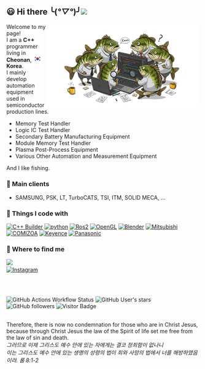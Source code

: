 ## :smiley: Hi there  ╰(*°▽°*)╯<img src="https://upload.wikimedia.org/wikipedia/commons/7/79/Animated-Flag-South-Korea.gif" width="50"/> 

<img align='right' src="images/image_fx_BassCode.png" width="400">

Welcome to my page!<br> 
I am a <b>C++</b> programmer living in <b>Cheonan</b>, <img src="images/태극기 600x400.jpg" width="22"/><b>Korea</b>.   <br>
I mainly develop automation equipment used in semiconductor production lines.<br>
- Memory Test Handler 
- Logic IC Test Handler
- Secondary Battery Manufacturing Equipment
- Module Memory Test Handler
- Plasma Post-Process Equipment
- Various Other Automation and Measurement Equipment 

And I like fishing.

### :office: Main clients
- SAMSUNG, PSK, LT, TurboCATS, TSI, ITM, SOLID MECA, ...

### :hammer: Things I code with
<p>
  <a href="https://www.embarcadero.com/products/cbuilder" target="_blank"><img alt="C++ Builder" src="https://img.shields.io/badge/-C++ Builder-45b8d8?style=flat-square&logo=cplusplusbuilder&logoColor=red" /></a>
  <a href="https://www.python.org" target="_blank"><img alt="python" src="https://img.shields.io/badge/-Python-45b8d8?style=flat-square&logo=python&logoColor=Black" /></a>
  <a href="https://www.ros.org" target="_blank"><img alt="Ros2" src="https://img.shields.io/badge/-ROS2-45b8d8?style=flat-square&logo=ros&logoColor=black" /></a>
  <a href="https://www.opengl.org" target="_blank"><img alt="OpenGL" src="https://img.shields.io/badge/-OpenGL-45b8d8?style=flat-square&logo=opengl&logoColor=white" /></a>
  <a href="https://www.blender.org" target="_blank"><img alt="Blender" src="https://img.shields.io/badge/-Blender-45b8d8?style=flat-square&logo=blender&logoColor=orange" /></a>
  <a href="https://kr.mitsubishielectric.com/fa/ko/index.do" target="_blank"><img alt="Mitsubishi" src="https://img.shields.io/badge/-Mitsubish-45b8d8?style=flat-square&logo=mitsubishi&logoColor=red" /></a>
  <a href="https://www.comizoa.com" target="_blank"><img alt="COMIZOA" src="https://img.shields.io/badge/-COMIZOA-45b8d8?style=flat-square&logo=COMIZOA&logoColor=red" /></a>
  <a href="https://www.keyence.co.kr" target="_blank"><img alt="Keyence" src="https://img.shields.io/badge/-Keyence-45b8d8?style=flat-square&logo=Keyence&logoColor=red" /></a>
  <a href="https://industry.panasonic.com/kr/ko/products/motor/fa-motor/ac-servo" target="_blank"><img alt="Panasonic" src="https://img.shields.io/badge/-Panasonic-45b8d8?style=flat-square&logo=panasonic&logoColor=red" /></a>
 
</p>

### :email: Where to find me
<p>
  <!---
  <a href="https://github.com/songshinyoung" target="_blank"><img alt="Github" src="https://img.shields.io/badge/GitHub-%2312100E.svg?&style=for-the-badge&logo=Github&logoColor=white" /></a>
  <a href="https://twitter.com/ShinyoungSong" target="_blank"><img alt="Twitter" src="https://img.shields.io/badge/Twitter-%231DA1F2.svg?&style=for-the-badge&logo=X&logoColor=white" /></a> 
  <a href="https://www.instagram.com/songshinyoung77"><img src="https://img.shields.io/badge/instagram/ShinyoungSong.svg?style=social" /></a>
  --->
  
  <a href="https://twitter.com/ShinyoungSong"><img src="https://img.shields.io/twitter/follow/ShinyoungSong.svg?style=social" height="23"></a> <br>
  <a href="https://www.instagram.com/songshinyoung77"><img src="https://img.shields.io/badge/Instagram-dfdfdf?style=for-the-badge&logo=instagram&logoColor=black&labelColor=ff69b4" alt="Instagram"></a>

</p>

## 
<br>

![GitHub Actions Workflow Status](https://img.shields.io/github/actions/workflow/status/songshinyoung/songshinyoung/.github/workflows/blank.yml)
![GitHub User's stars](https://img.shields.io/github/stars/songshinyoung)
![GitHub followers](https://img.shields.io/github/followers/songshinyoung)
![Visitor Badge](https://visitor-badge.laobi.icu/badge?page_id=songshinyoung.songshinyoung)



<br>
Therefore, there is now no condemnation for those who are in Christ Jesus,<br>
because through Christ Jesus the law of the Spirit of life set me free from the law of sin and death. <br>
<i>그러므로 이제 그리스도 예수 안에 있는 자에게는 결코 정죄함이 없나니 <br>
이는 그리스도 예수 안에 있는 생명의 성령의 법이 죄와 사망의 법에서 너를 해방하였음이라. 롬 8:1-2</i><br>
